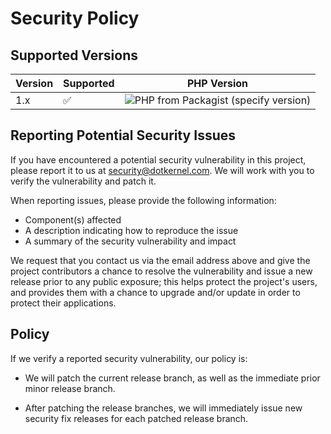 # Security Policy

## Supported Versions


| Version | Supported          | PHP Version                                                                                                       |
|---------|--------------------|-------------------------------------------------------------------------------------------------------------------|
| 1.x     | :white_check_mark: | ![PHP from Packagist (specify version)](https://img.shields.io/packagist/php-v/dotkernel/dot-data-fixtures/1.0.0) |


## Reporting Potential Security Issues

If you have encountered a potential security vulnerability in this project,
please report it to us at <security@dotkernel.com>. We will work with you to
verify the vulnerability and patch it.

When reporting issues, please provide the following information:

- Component(s) affected
- A description indicating how to reproduce the issue
- A summary of the security vulnerability and impact

We request that you contact us via the email address above and give the
project contributors a chance to resolve the vulnerability and issue a new
release prior to any public exposure; this helps protect the project's
users, and provides them with a chance to upgrade and/or update in order to
protect their applications.


## Policy

If we verify a reported security vulnerability, our policy is:

- We will patch the current release branch, as well as the immediate prior minor
  release branch.

- After patching the release branches, we will immediately issue new security
  fix releases for each patched release branch.